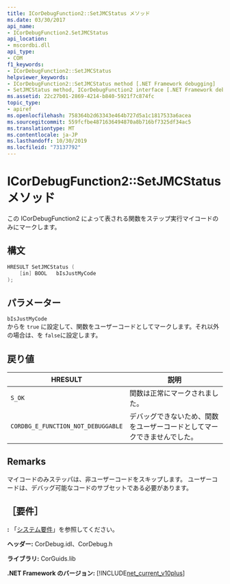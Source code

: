 ```yaml
---
title: ICorDebugFunction2::SetJMCStatus メソッド
ms.date: 03/30/2017
api_name:
- ICorDebugFunction2.SetJMCStatus
api_location:
- mscordbi.dll
api_type:
- COM
f1_keywords:
- ICorDebugFunction2::SetJMCStatus
helpviewer_keywords:
- ICorDebugFunction2::SetJMCStatus method [.NET Framework debugging]
- SetJMCStatus method, ICorDebugFunction2 interface [.NET Framework debugging]
ms.assetid: 22c27b01-2869-4214-b840-5921f7c874fc
topic_type:
- apiref
ms.openlocfilehash: 758364b2d63343e464b727d5a1c1817533a6acea
ms.sourcegitcommit: 559fcfbe4871636494870a8b716bf7325df34ac5
ms.translationtype: MT
ms.contentlocale: ja-JP
ms.lasthandoff: 10/30/2019
ms.locfileid: "73137792"
---
```

# <a name="icordebugfunction2setjmcstatus-method"></a>ICorDebugFunction2::SetJMCStatus メソッド
この ICorDebugFunction2 によって表される関数をステップ実行マイコードのみにマークします。  
  
## <a name="syntax"></a>構文  
  
```cpp  
HRESULT SetJMCStatus (  
    [in] BOOL   bIsJustMyCode  
);  
```  
  
## <a name="parameters"></a>パラメーター  
 `bIsJustMyCode`  
 からを `true` に設定して、関数をユーザーコードとしてマークします。それ以外の場合は、を `false`に設定します。  
  
## <a name="return-values"></a>戻り値  
  
|HRESULT|説明|  
|-------------|-----------------|  
|`S_OK`|関数は正常にマークされました。|  
|`CORDBG_E_FUNCTION_NOT_DEBUGGABLE`|デバッグできないため、関数をユーザーコードとしてマークできませんでした。|  
  
## <a name="remarks"></a>Remarks  
 マイコードのみステッパは、非ユーザーコードをスキップします。 ユーザーコードは、デバッグ可能なコードのサブセットである必要があります。  
  
## <a name="requirements"></a>［要件］  
 **:** 「[システム要件](../../../../docs/framework/get-started/system-requirements.md)」を参照してください。  
  
 **ヘッダー:** CorDebug.idl、CorDebug.h  
  
 **ライブラリ:** CorGuids.lib  
  
 **.NET Framework のバージョン:** [!INCLUDE[net_current_v10plus](../../../../includes/net-current-v10plus-md.md)]

